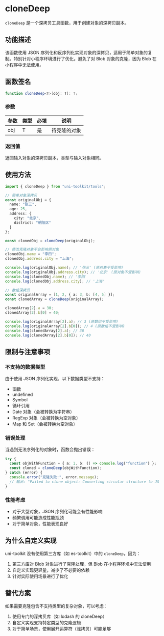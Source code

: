 # cloneDeep

`cloneDeep` 是一个深拷贝工具函数，用于创建对象的深拷贝副本。

## 功能描述

该函数使用 JSON 序列化和反序列化实现对象的深拷贝，适用于简单对象的复制。特别针对小程序环境进行了优化，避免了对 Blob 对象的克隆，因为 Blob 在小程序中无法使用。

## 函数签名

```typescript
function cloneDeep<T>(obj: T): T;
```

### 参数

| 参数 | 类型 | 必填 | 说明         |
| ---- | ---- | ---- | ------------ |
| obj  | T    | 是   | 待克隆的对象 |

### 返回值

返回输入对象的深拷贝副本，类型与输入对象相同。

## 使用方法

```typescript
import { cloneDeep } from "uni-toolkit/tools";

// 简单对象深拷贝
const originalObj = {
  name: "张三",
  age: 25,
  address: {
    city: "北京",
    district: "朝阳区"
  }
};

const clonedObj = cloneDeep(originalObj);

// 修改克隆对象不会影响原对象
clonedObj.name = "李四";
clonedObj.address.city = "上海";

console.log(originalObj.name); // '张三' (原对象不受影响)
console.log(originalObj.address.city); // '北京' (原对象不受影响)
console.log(clonedObj.name); // '李四'
console.log(clonedObj.address.city); // '上海'

// 数组深拷贝
const originalArray = [1, 2, { a: 3, b: [4, 5] }];
const clonedArray = cloneDeep(originalArray);

clonedArray[2].a = 30;
clonedArray[2].b[0] = 40;

console.log(originalArray[2].a); // 3 (原数组不受影响)
console.log(originalArray[2].b[0]); // 4 (原数组不受影响)
console.log(clonedArray[2].a); // 30
console.log(clonedArray[2].b[0]); // 40
```

## 限制与注意事项

### 不支持的数据类型

由于使用 JSON 序列化实现，以下数据类型不支持：

- 函数
- undefined
- Symbol
- 循环引用
- Date 对象（会被转换为字符串）
- RegExp 对象（会被转换为空对象）
- Map 和 Set（会被转换为空对象）

### 错误处理

当遇到无法序列化的对象时，函数会抛出错误：

```typescript
try {
  const objWithFunction = { a: 1, b: () => console.log("function") };
  const cloned = cloneDeep(objWithFunction);
} catch (error) {
  console.error("克隆失败:", error.message);
  // 输出: "Failed to clone object: Converting circular structure to JSON..."
}
```

### 性能考虑

- 对于大型对象，JSON 序列化可能会有性能影响
- 频繁调用可能造成性能瓶颈
- 对于简单对象，性能表现良好

## 为什么自定义实现

uni-toolkit 没有使用第三方库（如 es-toolkit）中的 `cloneDeep`，因为：

1. 第三方库对 Blob 对象进行了克隆处理，但 Blob 在小程序环境中无法使用
2. 自定义实现更轻量，减少了不必要的依赖
3. 针对实际使用场景进行了优化

## 替代方案

如果需要克隆包含不支持类型的复杂对象，可以考虑：

1. 使用专门的深拷贝库（如 lodash 的 cloneDeep）
2. 自定义实现支持特定类型的克隆逻辑
3. 对于简单场景，使用展开运算符（浅拷贝）可能足够
